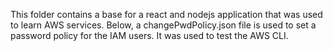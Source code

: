 This folder contains a base for a react and nodejs application that was used to learn AWS services.
Below, a changePwdPolicy.json file is used to set a password policy for the IAM users. It was used to test the AWS CLI.
